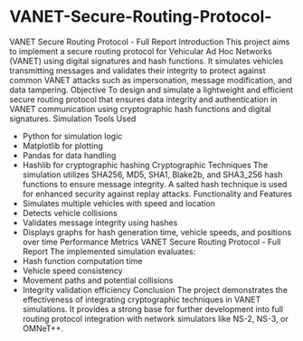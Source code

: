 # VANET-Secure-Routing-Protocol-
VANET Secure Routing Protocol - Full Report
Introduction
This project aims to implement a secure routing protocol for Vehicular Ad Hoc Networks (VANET) using
digital signatures and hash functions. It simulates vehicles transmitting messages and validates their integrity
to protect against common VANET attacks such as impersonation, message modification, and data
tampering.
Objective
To design and simulate a lightweight and efficient secure routing protocol that ensures data integrity and
authentication in VANET communication using cryptographic hash functions and digital signatures.
Simulation Tools Used
- Python for simulation logic
- Matplotlib for plotting
- Pandas for data handling
- Hashlib for cryptographic hashing
Cryptographic Techniques
The simulation utilizes SHA256, MD5, SHA1, Blake2b, and SHA3_256 hash functions to ensure message
integrity. A salted hash technique is used for enhanced security against replay attacks.
Functionality and Features
- Simulates multiple vehicles with speed and location
- Detects vehicle collisions
- Validates message integrity using hashes
- Displays graphs for hash generation time, vehicle speeds, and positions over time
Performance Metrics
VANET Secure Routing Protocol - Full Report
The implemented simulation evaluates:
- Hash function computation time
- Vehicle speed consistency
- Movement paths and potential collisions
- Integrity validation efficiency
Conclusion
The project demonstrates the effectiveness of integrating cryptographic techniques in VANET simulations. It
provides a strong base for further development into full routing protocol integration with network simulators
like NS-2, NS-3, or OMNeT++.
